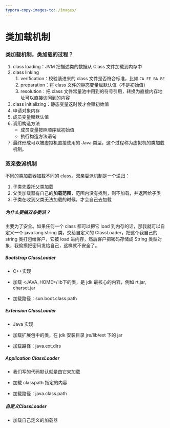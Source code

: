 ```yaml
---
typora-copy-images-to: /images/
---
```




# 类加载机制

### 类加载机制，类加载的过程？

1. class loading：JVM 把描述类的数据从 Class 文件加载到内存中
2. class linking
   1. verification：校验装进来的 class 文件是否符合标准，比如 `CA FE BA BE`
   2. preparation：将 class 文件的静态变量赋默认值（不是初始值）
   3. resolution：把 class 文件常量池中用到的符号引用，转换为直接内存地址可以直接访问到的内容
3. class initializing：静态变量这时候才会赋初始值
4. 申请对象内存
5. 成员变量赋默认值
6. 调用构造方法
   - 成员变量按照顺序赋初始值
   - 执行构造方法语句
7. 最终形成可以被虚拟机直接使用的 Java 类型，这个过程称为虚拟机的类加载机制。



### 双亲委派机制

不同的类加载器加载不同的 class。双亲委派机制是一个递归：

1. 子类先委托父类加载
2. 父类加载器有自己的**加载范围**，范围内没有找到，则不加载，并返回给子类
3. 子类在收到父类无法加载的时候，才会自己去加载

##### 为什么要搞双亲委派？

主要为了安全。如果任何一个 class 都可以把它 load 到内存的话，那我就可以自定义一个 java.lang.string 类，交给自定义的 ClassLoader，把这个我自己的 string 类打包给客户，它被 load 进内存，然后客户把密码存储成 String 类型对象，我偷摸把密码发给自己，这样就不安全了。

##### Bootstrap ClassLoader

- C++实现
- 加载 <JAVA_HOME>/lib下的类，是 jdk 最核心的内容，例如 rt.jar, charset.jar

- 加载路径：sun.boot.class.path

##### Extension ClassLoader

- Java 实现

- 加载扩展包中的类，在 jdk 安装目录 jre/lib/ext 下的 jar

- 加载路径：java.ext.dirs

##### Application ClassLoader

- 我们写的代码默认就是由它来加载

- 加载 classpath 指定的内容

- 加载路径：java.class.path

##### 自定义ClassLoader

- 加载自己定义的加载器

